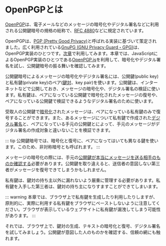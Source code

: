 # OpenPGPとは
[OpenPGP](https://www.openpgp.org/)は、電子メールなどのメッセージの暗号化やデジタル署名などに利用される公開鍵暗号の規格の総称で、[RFC 4880](https://www.rfc-editor.org/rfc/rfc4880)などに規定されています。

OpenPGPは、[PGP (Pretty Good Privacy)](https://en.wikipedia.org/wiki/Pretty_Good_Privacy)と呼ばれる実装に基づいて策定されました。広く利用されている[GnuPG (GNU Privacy Guard・GPG)](https://ja.wikipedia.org/wiki/GNU_Privacy_Guard)は、OpenPGP実装のひとつです。[次章](/email/keyManagement.md)で利用してみます。本章では、JavaScriptによるOpenPGP実装のひとつである[OpenPGP.js](https://openpgpjs.org/)を利用して、暗号化やデジタル署名を試し、公開鍵暗号の振る舞いを確認してみます。

公開鍵暗号によるメッセージの暗号化やデジタル署名には、公開鍵(public key)と私有鍵(private key)のペア([鍵対](keyPair.md)、key pair)を使います。公開鍵は、インターネットなどで公開しておき、メッセージの暗号化や、デジタル署名の検証に使います。私有鍵は、ペアになっている公開鍵で暗号化されたメッセージの復号や、ペアになっている公開鍵で検証できるようなデジタル署名のために使います。

受取人の公開鍵で[暗号化](encryption.md)されたメッセージは、ペアになっている私有鍵のみで復号することができます。また、あるメッセージについて私有鍵で作成された[デジタル署名](sign.md)と、ペアになっている手元の公開鍵とによって、手元のメッセージがデジタル署名の作成対象と違いないことを検証できます。

::: tip
公開鍵暗号では、暗号化と復号に、ペアになってはいても異なる鍵を使います。このため、非対称暗号とも呼ばれます。
:::

メッセージの暗号化の際には、手元の[公開鍵が本当にメッセージを送る相手のものか確認する](./wot.md)必要があります。公開鍵を取り違えると、送信者の意図しない第三者がメッセージを復号できてしまうかもしれません。

私有鍵は、鍵対の持ち主以外に漏れないよう厳重に管理する必要があります。私有鍵を入手した第三者は、鍵対の持ち主になりすますことができてしまいます。

::: warning
本章では、ブラウザ上で私有鍵を生成したり利用したりしますが、原則的に、実際に利用する私有鍵をブラウザにペーストしないように注意してください。ブラウザが表示しているウェブサイトに私有鍵が漏洩してしまう可能性があります。
:::

それでは、ブラウザ上で、鍵対の生成、テキストの暗号化と復号、デジタル署名を試してみましょう。公開鍵が意図した人のものかを確認する、信頼の網にも触れます。

